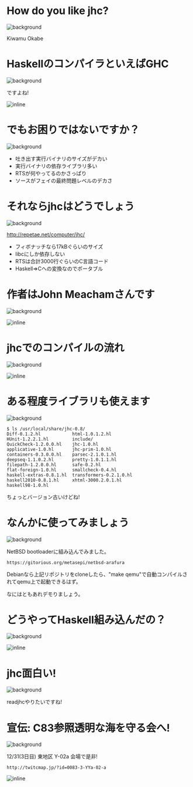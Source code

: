 # How do you like jhc?
![background](doudesyo.png)

Kiwamu Okabe

# HaskellのコンパイラといえばGHC

![background](debian_clear.png)

ですよね!

![inline](HaskellLogoStyPreview-1.png)

# でもお困りではないですか？

![background](debian_clear.png)

* 吐き出す実行バイナリのサイズがデカい
* 実行バイナリの依存ライブラリ多い
* RTSが何やってるのかさっぱり
* ソースがフェイの最終問題レベルのデカさ

# それならjhcはどうでしょう

![background](debian_clear.png)

http://repetae.net/computer/jhc/

* フィボナッチなら17kBぐらいのサイズ
* libcにしか依存しない
* RTSは合計3000行ぐらいのC言語コード
* Haskell=>Cへの変換なのでポータブル

# 作者はJohn Meachamさんです

![background](debian_clear.png)

![inline](john.png)

# jhcでのコンパイルの流れ

![background](debian_clear.png)

![inline](draw/1_jhc_compile.png)

# ある程度ライブラリも使えます

![background](debian_clear.png)

~~~
$ ls /usr/local/share/jhc-0.8/
Diff-0.1.2.hl            html-1.0.1.2.hl
HUnit-1.2.2.1.hl         include/
QuickCheck-1.2.0.0.hl    jhc-1.0.hl
applicative-1.0.hl       jhc-prim-1.0.hl
containers-0.3.0.0.hl    parsec-2.1.0.1.hl
deepseq-1.1.0.2.hl       pretty-1.0.1.1.hl
filepath-1.2.0.0.hl      safe-0.2.hl
flat-foreign-1.0.hl      smallcheck-0.4.hl
haskell-extras-0.8.1.hl  transformers-0.2.1.0.hl
haskell2010-0.8.1.hl     xhtml-3000.2.0.1.hl
haskell98-1.0.hl
~~~

ちょっとバージョン古いけどね!

# なんかに使ってみましょう

![background](NetBSD.png)

NetBSD bootloaderに組み込んでみました。

~~~
https://gitorious.org/metasepi/netbsd-arafura
~~~

Debianなら上記リポジトリをcloneしたら、"make qemu"で自動コンパイルされてqemu上で起動できるはず。

なにはともあれデモりましょう。

# どうやってHaskell組み込んだの？

![background](debian_clear.png)

![inline](draw/2_netbsd.png)

# jhc面白い!

![background](readghc1.png)

readjhcやりたいですね!

# 宣伝: C83参照透明な海を守る会へ!

![background](haskell-logo.png)

12/31(3日目) 東地区 Y-02a 会場で是非!

~~~
http://twitcmap.jp/?id=0083-3-YYa-02-a
~~~

![inline](c83.png)
